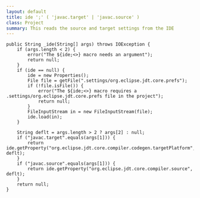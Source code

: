 ```yaml
---
layout: default
title: ide ';' ( 'javac.target' | 'javac.source' )
class: Project
summary: This reads the source and target settings from the IDE
---
```



	public String _ide(String[] args) throws IOException {
		if (args.length < 2) {
			error("The ${ide;<>} macro needs an argument");
			return null;
		}
		if (ide == null) {
			ide = new Properties();
			File file = getFile(".settings/org.eclipse.jdt.core.prefs");
			if (!file.isFile()) {
				error("The ${ide;<>} macro requires a .settings/org.eclipse.jdt.core.prefs file in the project");
				return null;
			}
			FileInputStream in = new FileInputStream(file);
			ide.load(in);
		}
		
		String deflt = args.length > 2 ? args[2] : null;
		if ("javac.target".equals(args[1])) {
			return ide.getProperty("org.eclipse.jdt.core.compiler.codegen.targetPlatform", deflt);
		}
		if ("javac.source".equals(args[1])) {
			return ide.getProperty("org.eclipse.jdt.core.compiler.source", deflt);
		}
		return null;
	}
